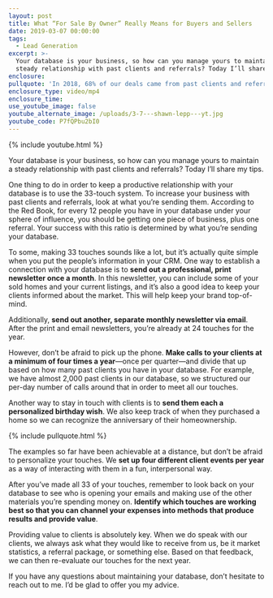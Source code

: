 ```yaml
---
layout: post
title: What “For Sale By Owner” Really Means for Buyers and Sellers
date: 2019-03-07 00:00:00
tags:
  - Lead Generation
excerpt: >-
  Your database is your business, so how can you manage yours to maintain a
  steady relationship with past clients and referrals? Today I’ll share my tips.
enclosure:
pullquote: 'In 2018, 68% of our deals came from past clients and referrals.'
enclosure_type: video/mp4
enclosure_time:
use_youtube_image: false
youtube_alternate_image: /uploads/3-7---shawn-lepp---yt.jpg
youtube_code: P7fQPbu2bI0
---
```


{% include youtube.html %}

Your database is your business, so how can you manage yours to maintain a steady relationship with past clients and referrals? Today I’ll share my tips.

One thing to do in order to keep a productive relationship with your database is to use the 33-touch system. To increase your business with past clients and referrals, look at what you’re sending them. According to the Red Book, for every 12 people you have in your database under your sphere of influence, you should be getting one piece of business, plus one referral. Your success with this ratio is determined by what you’re sending your database.

To some, making 33 touches sounds like a lot, but it’s actually quite simple when you put the people’s information in your CRM. One way to establish a connection with your database is to **send out a professional, print newsletter once a month**. In this newsletter, you can include some of your sold homes and your current listings, and it’s also a good idea to keep your clients informed about the market. This will help keep your brand top-of-mind.

Additionally, **send out another, separate monthly newsletter via email**. After the print and email newsletters, you’re already at 24 touches for the year.

However, don’t be afraid to pick up the phone. **Make calls to your clients at a minimum of four times a year**—once per quarter—and divide that up based on how many past clients you have in your database. For example, we have almost 2,000 past clients in our database, so we structured our per-day number of calls around that in order to meet all our touches.

Another way to stay in touch with clients is to **send them each a personalized birthday wish**. We also keep track of when they purchased a home so we can recognize the anniversary of their homeownership.

{% include pullquote.html %}

The examples so far have been achievable at a distance, but don’t be afraid to personalize your touches. We **set up four different client events per year** as a way of interacting with them in a fun, interpersonal way.

After you’ve made all 33 of your touches, remember to look back on your database to see who is opening your emails and making use of the other materials you’re spending money on. **Identify which touches are working best so that you can channel your expenses into methods that produce results and provide value**.

Providing value to clients is absolutely key. When we do speak with our clients, we always ask what they would like to receive from us, be it market statistics, a referral package, or something else. Based on that feedback, we can then re-evaluate our touches for the next year.

If you have any questions about maintaining your database, don’t hesitate to reach out to me. I’d be glad to offer you my advice.